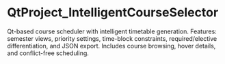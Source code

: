 # QtProject_IntelligentCourseSelector
Qt-based course scheduler with intelligent timetable generation. Features: semester views, priority settings, time-block constraints, required/elective differentiation, and JSON export. Includes course browsing, hover details, and conflict-free scheduling.

